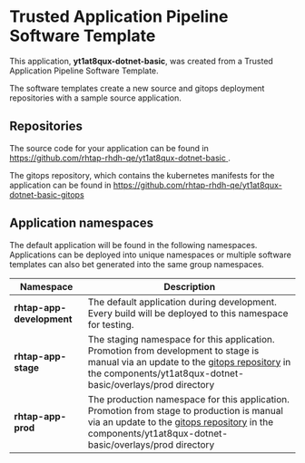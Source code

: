 # Trusted Application Pipeline Software Template

This application, **yt1at8qux-dotnet-basic**, was created from a Trusted Application Pipeline Software Template.

The software templates create a new source and gitops deployment repositories with a sample source application. 

## Repositories

The source code for your application can be found in [https://github.com/rhtap-rhdh-qe/yt1at8qux-dotnet-basic ](https://github.com/rhtap-rhdh-qe/yt1at8qux-dotnet-basic ).
 
The gitops repository, which contains the kubernetes manifests for the application can be found in 
[https://github.com/rhtap-rhdh-qe/yt1at8qux-dotnet-basic-gitops ](https://github.com/rhtap-rhdh-qe/yt1at8qux-dotnet-basic-gitops ) 

## Application namespaces 

The default application will be found in the following namespaces. Applications can be deployed into unique namespaces or multiple software templates can also bet generated into the same group namespaces.  

|  Namespace   |  Description   |  
| -------- | -------- |   
| **rhtap-app-development** | The default application during development. Every build will be deployed to this namespace for testing. | 
| **rhtap-app-stage** | The staging namespace for this application. Promotion from development to stage is manual via an update to the [gitops repository](https://github.com/rhtap-rhdh-qe/yt1at8qux-dotnet-basic-gitops ) in the components/yt1at8qux-dotnet-basic/overlays/prod directory |  
| **rhtap-app-prod** | The production namespace for this application. Promotion from stage to production is manual via an update to the [gitops repository](https://github.com/rhtap-rhdh-qe/yt1at8qux-dotnet-basic-gitops ) in the components/yt1at8qux-dotnet-basic/overlays/prod directory | 